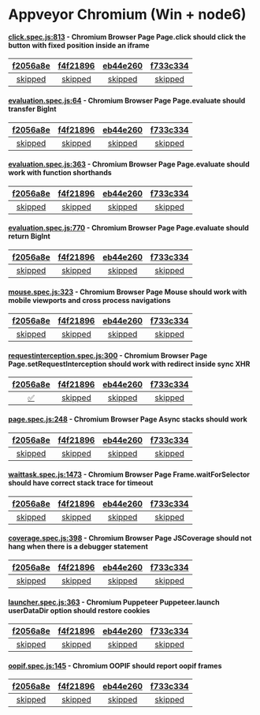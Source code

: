 # Appveyor Chromium (Win + node6)

#### [click.spec.js:813](https://github.com/GoogleChrome/puppeteer/blob/f2056a8e25b0f84d045a85ef66718e2f4ce7651f/\node6\test\click.spec.js#L813) - Chromium Browser Page Page.click should click the button with fixed position inside an iframe

| [f2056a8e](https://ci.appveyor.com/project/aslushnikov/puppeteer/branch/master/job/7ni5m0t6jis6ex3h) | [f4f21896](https://ci.appveyor.com/project/aslushnikov/puppeteer/branch/master/job/dykutdw0ty2dopst) | [eb44e260](https://ci.appveyor.com/project/aslushnikov/puppeteer/branch/master/job/6b5tk8cdyu49cltx) | [f733c334](https://ci.appveyor.com/project/aslushnikov/puppeteer/branch/master/job/luqwtp1l7a0sbxix) |
| :---: | :---: | :---: | :---: |
| [skipped](https://github.com/GoogleChrome/puppeteer/blob/f2056a8e25b0f84d045a85ef66718e2f4ce7651f/\node6\test\click.spec.js#L813) | [skipped](https://github.com/GoogleChrome/puppeteer/blob/f4f21896d2c573a2e16cd813804bc7aaa3f36b51/\node6\test\click.spec.js#L813) | [skipped](https://github.com/GoogleChrome/puppeteer/blob/eb44e260a97eaf58aaa96e40e448ea1f327a0018/\node6\test\click.spec.js#L813) | [skipped](https://github.com/GoogleChrome/puppeteer/blob/f733c334dc974114a6b68b6734fd79d60a6ebe0e/\node6\test\click.spec.js#L813) |

#### [evaluation.spec.js:64](https://github.com/GoogleChrome/puppeteer/blob/f2056a8e25b0f84d045a85ef66718e2f4ce7651f/\node6\test\evaluation.spec.js#L64) - Chromium Browser Page Page.evaluate should transfer BigInt

| [f2056a8e](https://ci.appveyor.com/project/aslushnikov/puppeteer/branch/master/job/7ni5m0t6jis6ex3h) | [f4f21896](https://ci.appveyor.com/project/aslushnikov/puppeteer/branch/master/job/dykutdw0ty2dopst) | [eb44e260](https://ci.appveyor.com/project/aslushnikov/puppeteer/branch/master/job/6b5tk8cdyu49cltx) | [f733c334](https://ci.appveyor.com/project/aslushnikov/puppeteer/branch/master/job/luqwtp1l7a0sbxix) |
| :---: | :---: | :---: | :---: |
| [skipped](https://github.com/GoogleChrome/puppeteer/blob/f2056a8e25b0f84d045a85ef66718e2f4ce7651f/\node6\test\evaluation.spec.js#L64) | [skipped](https://github.com/GoogleChrome/puppeteer/blob/f4f21896d2c573a2e16cd813804bc7aaa3f36b51/\node6\test\evaluation.spec.js#L64) | [skipped](https://github.com/GoogleChrome/puppeteer/blob/eb44e260a97eaf58aaa96e40e448ea1f327a0018/\node6\test\evaluation.spec.js#L64) | [skipped](https://github.com/GoogleChrome/puppeteer/blob/f733c334dc974114a6b68b6734fd79d60a6ebe0e/\node6\test\evaluation.spec.js#L64) |

#### [evaluation.spec.js:363](https://github.com/GoogleChrome/puppeteer/blob/f2056a8e25b0f84d045a85ef66718e2f4ce7651f/\node6\test\evaluation.spec.js#L363) - Chromium Browser Page Page.evaluate should work with function shorthands

| [f2056a8e](https://ci.appveyor.com/project/aslushnikov/puppeteer/branch/master/job/7ni5m0t6jis6ex3h) | [f4f21896](https://ci.appveyor.com/project/aslushnikov/puppeteer/branch/master/job/dykutdw0ty2dopst) | [eb44e260](https://ci.appveyor.com/project/aslushnikov/puppeteer/branch/master/job/6b5tk8cdyu49cltx) | [f733c334](https://ci.appveyor.com/project/aslushnikov/puppeteer/branch/master/job/luqwtp1l7a0sbxix) |
| :---: | :---: | :---: | :---: |
| [skipped](https://github.com/GoogleChrome/puppeteer/blob/f2056a8e25b0f84d045a85ef66718e2f4ce7651f/\node6\test\evaluation.spec.js#L363) | [skipped](https://github.com/GoogleChrome/puppeteer/blob/f4f21896d2c573a2e16cd813804bc7aaa3f36b51/\node6\test\evaluation.spec.js#L363) | [skipped](https://github.com/GoogleChrome/puppeteer/blob/eb44e260a97eaf58aaa96e40e448ea1f327a0018/\node6\test\evaluation.spec.js#L363) | [skipped](https://github.com/GoogleChrome/puppeteer/blob/f733c334dc974114a6b68b6734fd79d60a6ebe0e/\node6\test\evaluation.spec.js#L363) |

#### [evaluation.spec.js:770](https://github.com/GoogleChrome/puppeteer/blob/f2056a8e25b0f84d045a85ef66718e2f4ce7651f/\node6\test\evaluation.spec.js#L770) - Chromium Browser Page Page.evaluate should return BigInt

| [f2056a8e](https://ci.appveyor.com/project/aslushnikov/puppeteer/branch/master/job/7ni5m0t6jis6ex3h) | [f4f21896](https://ci.appveyor.com/project/aslushnikov/puppeteer/branch/master/job/dykutdw0ty2dopst) | [eb44e260](https://ci.appveyor.com/project/aslushnikov/puppeteer/branch/master/job/6b5tk8cdyu49cltx) | [f733c334](https://ci.appveyor.com/project/aslushnikov/puppeteer/branch/master/job/luqwtp1l7a0sbxix) |
| :---: | :---: | :---: | :---: |
| [skipped](https://github.com/GoogleChrome/puppeteer/blob/f2056a8e25b0f84d045a85ef66718e2f4ce7651f/\node6\test\evaluation.spec.js#L770) | [skipped](https://github.com/GoogleChrome/puppeteer/blob/f4f21896d2c573a2e16cd813804bc7aaa3f36b51/\node6\test\evaluation.spec.js#L770) | [skipped](https://github.com/GoogleChrome/puppeteer/blob/eb44e260a97eaf58aaa96e40e448ea1f327a0018/\node6\test\evaluation.spec.js#L770) | [skipped](https://github.com/GoogleChrome/puppeteer/blob/f733c334dc974114a6b68b6734fd79d60a6ebe0e/\node6\test\evaluation.spec.js#L770) |

#### [mouse.spec.js:323](https://github.com/GoogleChrome/puppeteer/blob/f2056a8e25b0f84d045a85ef66718e2f4ce7651f/\node6\test\mouse.spec.js#L323) - Chromium Browser Page Mouse should work with mobile viewports and cross process navigations

| [f2056a8e](https://ci.appveyor.com/project/aslushnikov/puppeteer/branch/master/job/7ni5m0t6jis6ex3h) | [f4f21896](https://ci.appveyor.com/project/aslushnikov/puppeteer/branch/master/job/dykutdw0ty2dopst) | [eb44e260](https://ci.appveyor.com/project/aslushnikov/puppeteer/branch/master/job/6b5tk8cdyu49cltx) | [f733c334](https://ci.appveyor.com/project/aslushnikov/puppeteer/branch/master/job/luqwtp1l7a0sbxix) |
| :---: | :---: | :---: | :---: |
| [skipped](https://github.com/GoogleChrome/puppeteer/blob/f2056a8e25b0f84d045a85ef66718e2f4ce7651f/\node6\test\mouse.spec.js#L323) | [skipped](https://github.com/GoogleChrome/puppeteer/blob/f4f21896d2c573a2e16cd813804bc7aaa3f36b51/\node6\test\mouse.spec.js#L323) | [skipped](https://github.com/GoogleChrome/puppeteer/blob/eb44e260a97eaf58aaa96e40e448ea1f327a0018/\node6\test\mouse.spec.js#L323) | [skipped](https://github.com/GoogleChrome/puppeteer/blob/f733c334dc974114a6b68b6734fd79d60a6ebe0e/\node6\test\mouse.spec.js#L323) |

#### [requestinterception.spec.js:300](https://github.com/GoogleChrome/puppeteer/blob/f4f21896d2c573a2e16cd813804bc7aaa3f36b51/\node6\test\requestinterception.spec.js#L300) - Chromium Browser Page Page.setRequestInterception should work with redirect inside sync XHR

| [f2056a8e](https://ci.appveyor.com/project/aslushnikov/puppeteer/branch/master/job/7ni5m0t6jis6ex3h) | [f4f21896](https://ci.appveyor.com/project/aslushnikov/puppeteer/branch/master/job/dykutdw0ty2dopst) | [eb44e260](https://ci.appveyor.com/project/aslushnikov/puppeteer/branch/master/job/6b5tk8cdyu49cltx) | [f733c334](https://ci.appveyor.com/project/aslushnikov/puppeteer/branch/master/job/luqwtp1l7a0sbxix) |
| :---: | :---: | :---: | :---: |
| [✅](https://github.com/GoogleChrome/puppeteer/blob/f2056a8e25b0f84d045a85ef66718e2f4ce7651f/\node6\test\requestinterception.spec.js#L300) | [skipped](https://github.com/GoogleChrome/puppeteer/blob/f4f21896d2c573a2e16cd813804bc7aaa3f36b51/\node6\test\requestinterception.spec.js#L300) | [skipped](https://github.com/GoogleChrome/puppeteer/blob/eb44e260a97eaf58aaa96e40e448ea1f327a0018/\node6\test\requestinterception.spec.js#L300) | [skipped](https://github.com/GoogleChrome/puppeteer/blob/f733c334dc974114a6b68b6734fd79d60a6ebe0e/\node6\test\requestinterception.spec.js#L300) |

#### [page.spec.js:248](https://github.com/GoogleChrome/puppeteer/blob/f2056a8e25b0f84d045a85ef66718e2f4ce7651f/\node6\test\page.spec.js#L248) - Chromium Browser Page Async stacks should work

| [f2056a8e](https://ci.appveyor.com/project/aslushnikov/puppeteer/branch/master/job/7ni5m0t6jis6ex3h) | [f4f21896](https://ci.appveyor.com/project/aslushnikov/puppeteer/branch/master/job/dykutdw0ty2dopst) | [eb44e260](https://ci.appveyor.com/project/aslushnikov/puppeteer/branch/master/job/6b5tk8cdyu49cltx) | [f733c334](https://ci.appveyor.com/project/aslushnikov/puppeteer/branch/master/job/luqwtp1l7a0sbxix) |
| :---: | :---: | :---: | :---: |
| [skipped](https://github.com/GoogleChrome/puppeteer/blob/f2056a8e25b0f84d045a85ef66718e2f4ce7651f/\node6\test\page.spec.js#L248) | [skipped](https://github.com/GoogleChrome/puppeteer/blob/f4f21896d2c573a2e16cd813804bc7aaa3f36b51/\node6\test\page.spec.js#L248) | [skipped](https://github.com/GoogleChrome/puppeteer/blob/eb44e260a97eaf58aaa96e40e448ea1f327a0018/\node6\test\page.spec.js#L248) | [skipped](https://github.com/GoogleChrome/puppeteer/blob/f733c334dc974114a6b68b6734fd79d60a6ebe0e/\node6\test\page.spec.js#L248) |

#### [waittask.spec.js:1473](https://github.com/GoogleChrome/puppeteer/blob/f2056a8e25b0f84d045a85ef66718e2f4ce7651f/\node6\test\waittask.spec.js#L1473) - Chromium Browser Page Frame.waitForSelector should have correct stack trace for timeout

| [f2056a8e](https://ci.appveyor.com/project/aslushnikov/puppeteer/branch/master/job/7ni5m0t6jis6ex3h) | [f4f21896](https://ci.appveyor.com/project/aslushnikov/puppeteer/branch/master/job/dykutdw0ty2dopst) | [eb44e260](https://ci.appveyor.com/project/aslushnikov/puppeteer/branch/master/job/6b5tk8cdyu49cltx) | [f733c334](https://ci.appveyor.com/project/aslushnikov/puppeteer/branch/master/job/luqwtp1l7a0sbxix) |
| :---: | :---: | :---: | :---: |
| [skipped](https://github.com/GoogleChrome/puppeteer/blob/f2056a8e25b0f84d045a85ef66718e2f4ce7651f/\node6\test\waittask.spec.js#L1473) | [skipped](https://github.com/GoogleChrome/puppeteer/blob/f4f21896d2c573a2e16cd813804bc7aaa3f36b51/\node6\test\waittask.spec.js#L1473) | [skipped](https://github.com/GoogleChrome/puppeteer/blob/eb44e260a97eaf58aaa96e40e448ea1f327a0018/\node6\test\waittask.spec.js#L1473) | [skipped](https://github.com/GoogleChrome/puppeteer/blob/f733c334dc974114a6b68b6734fd79d60a6ebe0e/\node6\test\waittask.spec.js#L1473) |

#### [coverage.spec.js:398](https://github.com/GoogleChrome/puppeteer/blob/f2056a8e25b0f84d045a85ef66718e2f4ce7651f/\node6\test\coverage.spec.js#L398) - Chromium Browser Page JSCoverage should not hang when there is a debugger statement

| [f2056a8e](https://ci.appveyor.com/project/aslushnikov/puppeteer/branch/master/job/7ni5m0t6jis6ex3h) | [f4f21896](https://ci.appveyor.com/project/aslushnikov/puppeteer/branch/master/job/dykutdw0ty2dopst) | [eb44e260](https://ci.appveyor.com/project/aslushnikov/puppeteer/branch/master/job/6b5tk8cdyu49cltx) | [f733c334](https://ci.appveyor.com/project/aslushnikov/puppeteer/branch/master/job/luqwtp1l7a0sbxix) |
| :---: | :---: | :---: | :---: |
| [skipped](https://github.com/GoogleChrome/puppeteer/blob/f2056a8e25b0f84d045a85ef66718e2f4ce7651f/\node6\test\coverage.spec.js#L398) | [skipped](https://github.com/GoogleChrome/puppeteer/blob/f4f21896d2c573a2e16cd813804bc7aaa3f36b51/\node6\test\coverage.spec.js#L398) | [skipped](https://github.com/GoogleChrome/puppeteer/blob/eb44e260a97eaf58aaa96e40e448ea1f327a0018/\node6\test\coverage.spec.js#L398) | [skipped](https://github.com/GoogleChrome/puppeteer/blob/f733c334dc974114a6b68b6734fd79d60a6ebe0e/\node6\test\coverage.spec.js#L398) |

#### [launcher.spec.js:363](https://github.com/GoogleChrome/puppeteer/blob/f2056a8e25b0f84d045a85ef66718e2f4ce7651f/\node6\test\launcher.spec.js#L363) - Chromium Puppeteer Puppeteer.launch userDataDir option should restore cookies

| [f2056a8e](https://ci.appveyor.com/project/aslushnikov/puppeteer/branch/master/job/7ni5m0t6jis6ex3h) | [f4f21896](https://ci.appveyor.com/project/aslushnikov/puppeteer/branch/master/job/dykutdw0ty2dopst) | [eb44e260](https://ci.appveyor.com/project/aslushnikov/puppeteer/branch/master/job/6b5tk8cdyu49cltx) | [f733c334](https://ci.appveyor.com/project/aslushnikov/puppeteer/branch/master/job/luqwtp1l7a0sbxix) |
| :---: | :---: | :---: | :---: |
| [skipped](https://github.com/GoogleChrome/puppeteer/blob/f2056a8e25b0f84d045a85ef66718e2f4ce7651f/\node6\test\launcher.spec.js#L363) | [skipped](https://github.com/GoogleChrome/puppeteer/blob/f4f21896d2c573a2e16cd813804bc7aaa3f36b51/\node6\test\launcher.spec.js#L363) | [skipped](https://github.com/GoogleChrome/puppeteer/blob/eb44e260a97eaf58aaa96e40e448ea1f327a0018/\node6\test\launcher.spec.js#L363) | [skipped](https://github.com/GoogleChrome/puppeteer/blob/f733c334dc974114a6b68b6734fd79d60a6ebe0e/\node6\test\launcher.spec.js#L363) |

#### [oopif.spec.js:145](https://github.com/GoogleChrome/puppeteer/blob/f2056a8e25b0f84d045a85ef66718e2f4ce7651f/\node6\test\oopif.spec.js#L145) - Chromium OOPIF should report oopif frames

| [f2056a8e](https://ci.appveyor.com/project/aslushnikov/puppeteer/branch/master/job/7ni5m0t6jis6ex3h) | [f4f21896](https://ci.appveyor.com/project/aslushnikov/puppeteer/branch/master/job/dykutdw0ty2dopst) | [eb44e260](https://ci.appveyor.com/project/aslushnikov/puppeteer/branch/master/job/6b5tk8cdyu49cltx) | [f733c334](https://ci.appveyor.com/project/aslushnikov/puppeteer/branch/master/job/luqwtp1l7a0sbxix) |
| :---: | :---: | :---: | :---: |
| [skipped](https://github.com/GoogleChrome/puppeteer/blob/f2056a8e25b0f84d045a85ef66718e2f4ce7651f/\node6\test\oopif.spec.js#L145) | [skipped](https://github.com/GoogleChrome/puppeteer/blob/f4f21896d2c573a2e16cd813804bc7aaa3f36b51/\node6\test\oopif.spec.js#L145) | [skipped](https://github.com/GoogleChrome/puppeteer/blob/eb44e260a97eaf58aaa96e40e448ea1f327a0018/\node6\test\oopif.spec.js#L145) | [skipped](https://github.com/GoogleChrome/puppeteer/blob/f733c334dc974114a6b68b6734fd79d60a6ebe0e/\node6\test\oopif.spec.js#L145) |
